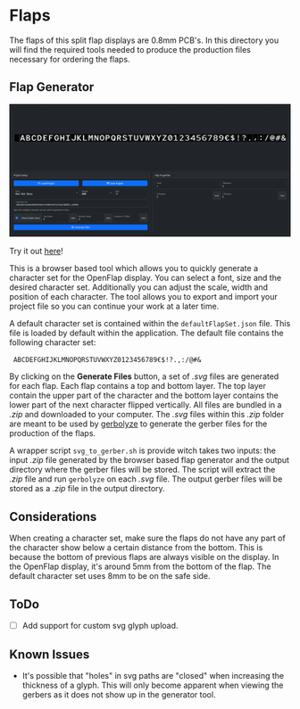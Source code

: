 # Flaps

The flaps of this split flap displays are 0.8mm PCB's. In this directory you will find the required tools needed to produce the production files necessary for ordering the flaps.

## Flap Generator

![Browser Based Flap Generator](../../../docs/images/browser_based_flap_generator.png)

Try it out [here](https://toonvaneyck.github.io/OpenFlap/)!

This is a browser based tool which allows you to quickly generate a character set for the OpenFlap display. You can select a font, size and the desired character set. Additionally you can adjust the scale, width and position of each character. The tool allows you to export and import your project file so you can continue your work at a later time.

A default character set is contained within the `defaultFlapSet.json` file. This file is loaded by default within the application. The default file contains the following character set:

```text
 ABCDEFGHIJKLMNOPQRSTUVWXYZ0123456789€$!?.,:/@#&
```

By clicking on the **Generate Files** button, a set of *.svg* files are generated for each flap. Each flap contains a top and bottom layer. The top layer contain the upper part of the character and the bottom layer contains the lower part of the next character flipped vertically. All files are bundled in a *.zip* and downloaded to your computer. The *.svg* files within this *.zip* folder are meant to be used by [gerbolyze](https://github.com/jaseg/gerbolyze) to generate the gerber files for the production of the flaps.

A wrapper script `svg_to_gerber.sh` is provide witch takes two inputs: the input *.zip* file generated by the browser based flap generator and the output directory where the gerber files will be stored. The script will extract the *.zip* file and run `gerbolyze` on each *.svg* file. The output gerber files will be stored as a *.zip* file in the output directory. 

## Considerations

When creating a character set, make sure the flaps do not have any part of the character show below a certain distance from the bottom. This is because the bottom of previous flaps are always visible on the display. In the OpenFlap display, it's around 5mm from the bottom of the flap. The default character set uses 8mm to be on the safe side.

## ToDo

- [ ] Add support for custom svg glyph upload.

## Known Issues

- It's possible that "holes" in svg paths are "closed" when increasing the thickness of a glyph. This will only become apparent when viewing the gerbers as it does not show up in the generator tool.